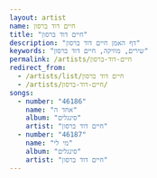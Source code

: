 ```yaml
---
layout: artist
name: חיים דוד ברסון
title: "חיים דוד ברסון"
description: "דף האמן חיים דוד ברסון"
keywords: "שירים, מוזיקה, חיים דוד ברסון"
permalink: /artists/חיים-דוד-ברסון
redirect_from:
  - /artists/list/חיים דוד ברסון
  - /artists/חיים-דוד-ברסון/
songs:
  - number: "46186"
    name: "אחד ה"
    album: "סינגלים"
    artist: "חיים דוד ברסון"
  - number: "46187"
    name: "מי לי"
    album: "סינגלים"
    artist: "חיים דוד ברסון"
---
```

